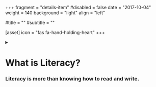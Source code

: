 +++
fragment = "details-item"
#disabled = false
date = "2017-10-04"
weight = 140
background = "light"
align = "left"

#title = ""
#subtitle = ""

[asset]
  icon = "fas fa-hand-holding-heart"
+++

<details>
<summary>

# What is Literacy?
### Literacy is more than knowing how to read and write.

</summary>

***

A person who is literate can use reading, writing, speaking, and numerical skills effectively to understand and participate in the world around them.

Literacy is not a fixed skill. It needs to be exercised and challenged. Otherwise, the skill will not strengthen and may weaken.

There are 5 levels to define literacy in Canada. A person may be able to function at one of the lower levels, but would still be considered to have problems with literacy. Please see our literacy levels page for definitions of these levels. See our [facts](#facts) page for information on general literacy statistics.

</details>

